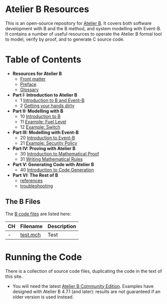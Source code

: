 # Atelier B Resources

This is an open-source repository for [Atelier B](https://www.atelierb.eu/en/atelier-b-support-maintenance/download-atelier-b/). It covers both software development with B and the B method, and system modelling with Event-B. It contains a number of useful resources to operate the Atelier B formal tool to model, verify by proof, and to generate C source code.

# Table of Contents

- **Resources for Atelier B**
  * [Front matter](docs/frontmatter.md)
  * [Preface](docs/preface.md)
  * [Glossary](docs/glossary.md)
- **Part I:  Introduction to Atelier B**
  * 1  [Introduction to B and Event-B](docs/01-intro-b-event-b.md)
  * 2  [Getting your hands dirty](docs/02-getting-your-hands-dirty.md)
- **Part II:  Modelling with B**
  * 10 [Introduction to B](docs/10-introduction-to-b.md)  
  * 11  [Example: Fuel Level](docs/fuel-level.md)
  * 12  [Example: Switch](docs/switch.md)
- **Part III:  Modelling with Event-B**
  * 20 [Introduction to Event-B](docs/20-introduction-to-event-b.md)  
  * 21 [Example: Security Policy](docs/politique.md)
- **Part IV:  Proving with Atelier B**
  * 30 [Introduction to Mathematical Proof](docs/30-introduction-to-mathematical-proof.md)
  * 31 [Writing Mathematical Rules](docs/31-writing-mathematical-rules.md) 
- **Part V:  Generating Code with Atelier B**
  * 40 [Introduction to Code Generation](docs/40-introduction-to-code-generation.md)
- **Part VI:  The Rest of B**
  * [references](docs/references.md)
  * [troubleshooting](docs/troubleshooting.md)

## The B Files

The [B code files]() are listed here:

| CH   | Filename                            | Description                                                            |
|------|-------------------------------------|------------------------------------------------------------------------|
| -    | [test.mch](B/test.mch)             | Test                                                                   |


# Running the Code

There is a collection of source code files, duplicating the code in the text of this site. 

* You will need the latest [Atelier B Community Edition](https://www.atelierb.eu/en/atelier-b-support-maintenance/download-atelier-b/). Examples have designed with Atelier B 4.7.1 (and later): results are not guaranteed if an older version is used instead.
